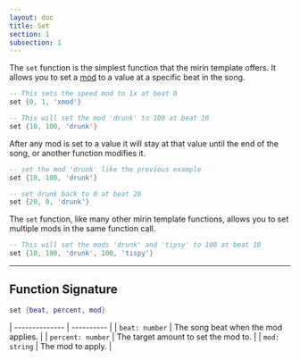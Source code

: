 ```yaml
---
layout: doc
title: Set
section: 1
subsection: 1
---
```


The `set` function is the simplest function that the mirin template offers.
It allows you to set a [mod](mods) to a value at a specific beat in the song.

```lua
-- This sets the speed mod to 1x at beat 0
set {0, 1, 'xmod'}

-- This will set the mod 'drunk' to 100 at beat 10
set {10, 100, 'drunk'}
```

After any mod is set to a value it will stay at that value until the end of the song, or another function modifies it.

```lua
-- set the mod 'drunk' like the previous example
set {10, 100, 'drunk'}

-- set drunk back to 0 at beat 20
set {20, 0, 'drunk'}
```

The `set` function, like many other mirin template functions, allows you to set multiple mods in the same function call.

```lua
-- This will set the mods 'drunk' and 'tipsy' to 100 at beat 10
set {10, 100, 'drunk', 100, 'tispy'}
```
---

## Function Signature
```lua
set {beat, percent, mod}
```

| -------------- | ---------- |
| `beat: number` | The song beat when the mod applies. |
| `percent: number` | The target amount to set the mod to. |
| `mod: string` | The mod to apply. |
